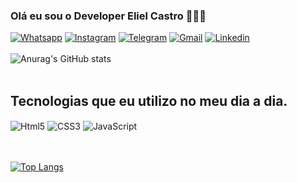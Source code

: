 ### Olá eu sou o Developer Eliel Castro 👋🏽😎

[![Whatsapp](https://img.shields.io/badge/WhatsApp-25D366?style=for-the-badge&logo=whatsapp&logoColor=white)]()
[![Instagram](https://img.shields.io/badge/Instagram-E4405F?style=for-the-badge&logo=instagram&logoColor=white)]()
[![Telegram](https://img.shields.io/badge/Telegram-2CA5E0?style=for-the-badge&logo=telegram&logoColor=white)]()
[![Gmail](https://img.shields.io/badge/Gmail-D14836?style=for-the-badge&logo=gmail&logoColor=white)](Elyelcastro4@gmail.com)
[![Linkedin](https://img.shields.io/badge/LinkedIn-0077B5?style=for-the-badge&logo=linkedin&logoColor=white)]()<br><br/>
![Anurag's GitHub stats](https://github-readme-stats.vercel.app/api?username=Elielcastr0&show_icons=true&theme=tokyonight)<br><br/>

## Tecnologias que eu utilizo no meu dia a dia.

<div style="display: inline_block">
<img align="Center" alt="Html5" src="https://img.shields.io/badge/HTML5-E34F26?style=for-the-badge&logo=html5&logoColor=white">
<img align="Center" alt="CSS3" src="https://img.shields.io/badge/CSS3-1572B6?style=for-the-badge&logo=css3&logoColor=white">
<img align="center" alt="JavaScript" src="https://img.shields.io/badge/JavaScript-F7DF1E?style=for-the-badge&logo=javascript&logoColor=black">
<div/>
<br><br/>

[![Top Langs](https://github-readme-stats.vercel.app/api/top-langs/?username=Elielcastr0&layout=compact)](https://github.com/anuraghazra/github-readme-stats)
